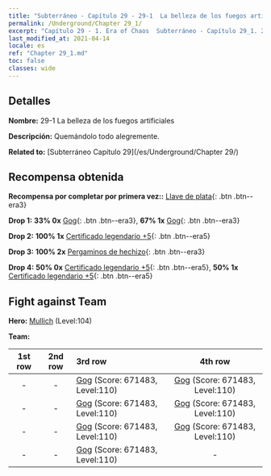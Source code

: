 ```yaml
---
title: "Subterráneo - Capítulo 29 - 29-1  La belleza de los fuegos artificiales"
permalink: /Underground/Chapter 29_1/
excerpt: "Capítulo 29 - 1. Era of Chaos  Subterráneo - Capítulo 29_1. 29-1  La belleza de los fuegos artificiales"
last_modified_at: 2021-04-14
locale: es
ref: "Chapter 29_1.md"
toc: false
classes: wide
---
```


## Detalles

 **Nombre:** 29-1  La belleza de los fuegos artificiales

 **Descripción:**       Quemándolo todo alegremente.

 **Related to:** [Subterráneo Capítulo 29](/es/Underground/Chapter 29/)

## Recompensa obtenida

 **Recompensa por completar por primera vez::** [Llave de plata](/es/Items/con_693/){: .btn .btn--era3}

 **Drop 1:** **33% 0x** [Gog](/es/Items/unt_227/){: .btn .btn--era3}, **67% 1x** [Gog](/es/Items/unt_227/){: .btn .btn--era3}

 **Drop 2:** **100% 1x** [Certificado legendario +5](/es/Items/mat_102/){: .btn .btn--era5}

 **Drop 3:** **100% 2x** [Pergaminos de hechizo](/es/Items/con_694/){: .btn .btn--era3}

 **Drop 4:** **50% 0x** [Certificado legendario +5](/es/Items/mat_102/){: .btn .btn--era5}, **50% 1x** [Certificado legendario +5](/es/Items/mat_102/){: .btn .btn--era5}


## Fight against Team
 **Hero:** [Mullich](/es/heroes/Mullich/) (Level:104)

 **Team:**


  | 1st row | 2nd row | 3rd row | 4th row |
  |:----:|:----:|:----|:----:|
  | - | - | [Gog](/es/units/Gog/) (Score: 671483, Level:110)  | [Gog](/es/units/Gog/) (Score: 671483, Level:110)  |
  | - | - | [Gog](/es/units/Gog/) (Score: 671483, Level:110)  | [Gog](/es/units/Gog/) (Score: 671483, Level:110)  |
  | - | - | [Gog](/es/units/Gog/) (Score: 671483, Level:110)  | [Gog](/es/units/Gog/) (Score: 671483, Level:110)  |
  | - | - | [Gog](/es/units/Gog/) (Score: 671483, Level:110)  | - |


